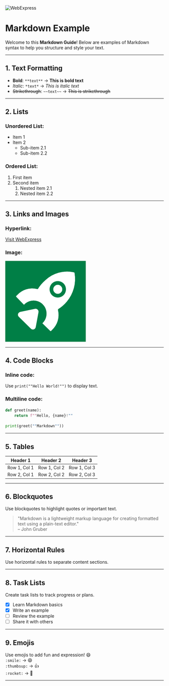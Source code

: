 ﻿<img src="https://raw.githubusercontent.com/ReneSchwarzer/WebExpress/main/assets/banner.png" alt="WebExpress" width="1024" />

# Markdown Example

Welcome to this **Markdown Guide**! Below are examples of Markdown syntax to help you structure and style your text.

---

## 1. Text Formatting

- **Bold**: `**text**` → **This is bold text**
- *Italic*: `*text*` → *This is italic text*
- ~~Strikethrough~~: `~~text~~` → ~~This is strikethrough~~

---

## 2. Lists

### Unordered List:
- Item 1
- Item 2
  - Sub-item 2.1
  - Sub-item 2.2

### Ordered List:
1. First item
2. Second item
   1. Nested item 2.1
   2. Nested item 2.2

---

## 3. Links and Images

### Hyperlink:
[Visit WebExpress](https://reneschwarzer.github.io/WebExpress.WebUI/)

### Image:
![Placeholder Image](https://raw.githubusercontent.com/ReneSchwarzer/WebExpress/refs/heads/main/icon.png)

---

## 4. Code Blocks

### Inline code:
Use `print(""Hello World!"")` to display text.

### Multiline code:
```python
def greet(name):
    return f""Hello, {name}!""

print(greet(""Markdown""))
```

---

## 5. Tables

| Header 1	   | Header 2     | Header 3     |
|--------------|--------------|--------------|
| Row 1, Col 1 | Row 1, Col 2 | Row 1, Col 3 |
| Row 2, Col 1 | Row 2, Col 2 | Row 2, Col 3 |

---

## 6. Blockquotes

Use blockquotes to highlight quotes or important text.

> "Markdown is a lightweight markup language for creating formatted text using a plain-text editor."  
> – John Gruber

---

## 7. Horizontal Rules

Use horizontal rules to separate content sections.

---

## 8. Task Lists

Create task lists to track progress or plans.

- [x] Learn Markdown basics
- [x] Write an example
- [ ] Review the example
- [ ] Share it with others

---

## 9. Emojis

Use emojis to add fun and expression! 😄  
`:smile:` → 😄  
`:thumbsup:` → 👍  
`:rocket:` → 🚀  

---